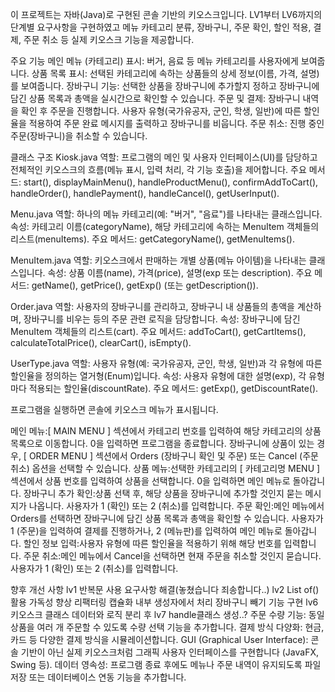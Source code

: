 이 프로젝트는 자바(Java)로 구현된 콘솔 기반의 키오스크입니다. LV1부터 LV6까지의 단계별 요구사항을 구현하였고 메뉴 카테고리 분류, 장바구니, 주문 확인, 할인 적용, 결제, 주문 취소 등 실제 키오스크 기능을 제공합니다.

주요 기능
메인 메뉴 (카테고리) 표시: 버거, 음료 등 메뉴 카테고리를 사용자에게 보여줍니다.
상품 목록 표시: 선택된 카테고리에 속하는 상품들의 상세 정보(이름, 가격, 설명)를 보여줍니다.
장바구니 기능: 선택한 상품을 장바구니에 추가할지 정하고 장바구니에 담긴 상품 목록과 총액을 실시간으로 확인할 수 있습니다.
주문 및 결제: 장바구니 내역을 확인 후 주문을 진행합니다. 사용자 유형(국가유공자, 군인, 학생, 일반)에 따른 할인율을 적용하여 주문 완료 메시지를 출력하고 장바구니를 비웁니다.
주문 취소: 진행 중인 주문(장바구니)을 취소할 수 있습니다.


클래스 구조
Kiosk.java
역할: 프로그램의 메인 및 사용자 인터페이스(UI)를 담당하고 전체적인 키오스크의 흐름(메뉴 표시, 입력 처리, 각 기능 호출)을 제어합니다.
주요 메서드: start(), displayMainMenu(), handleProductMenu(), confirmAddToCart(), handleOrder(), handlePayment(), handleCancel(), getUserInput().

Menu.java
역할: 하나의 메뉴 카테고리(예: "버거", "음료")를 나타내는 클래스입니다.
속성: 카테고리 이름(categoryName), 해당 카테고리에 속하는 MenuItem 객체들의 리스트(menuItems).
주요 메서드: getCategoryName(), getMenuItems().

MenuItem.java
역할: 키오스크에서 판매하는 개별 상품(메뉴 아이템)을 나타내는 클래스입니다.
속성: 상품 이름(name), 가격(price), 설명(exp 또는 description).
주요 메서드: getName(), getPrice(), getExp() (또는 getDescription()).

Order.java
역할: 사용자의 장바구니를 관리하고, 장바구니 내 상품들의 총액을 계산하며, 장바구니를 비우는 등의 주문 관련 로직을 담당합니다.
속성: 장바구니에 담긴 MenuItem 객체들의 리스트(cart).
주요 메서드: addToCart(), getCartItems(), calculateTotalPrice(), clearCart(), isEmpty().

UserType.java
역할: 사용자 유형(예: 국가유공자, 군인, 학생, 일반)과 각 유형에 따른 할인율을 정의하는 열거형(Enum)입니다.
속성: 사용자 유형에 대한 설명(exp), 각 유형마다 적용되는 할인율(discountRate).
주요 메서드: getExp(), getDiscountRate().


프로그램을 실행하면 콘솔에 키오스크 메뉴가 표시됩니다.

메인 메뉴:[ MAIN MENU ] 섹션에서 카테고리 번호를 입력하여 해당 카테고리의 상품 목록으로 이동합니다. 0을 입력하면 프로그램을 종료합니다.
장바구니에 상품이 있는 경우, [ ORDER MENU ] 섹션에서 Orders (장바구니 확인 및 주문) 또는 Cancel (주문 취소) 옵션을 선택할 수 있습니다.
상품 메뉴:선택한 카테고리의 [ 카테고리명 MENU ] 섹션에서 상품 번호를 입력하여 상품을 선택합니다. 0을 입력하면 메인 메뉴로 돌아갑니다.
장바구니 추가 확인:상품 선택 후, 해당 상품을 장바구니에 추가할 것인지 묻는 메시지가 나옵니다. 사용자가 1 (확인) 또는 2 (취소)를 입력합니다.
주문 확인:메인 메뉴에서 Orders를 선택하면 장바구니에 담긴 상품 목록과 총액을 확인할 수 있습니다. 사용자가 1 (주문)을 입력하여 결제를 진행하거나, 2 (메뉴판)를 입력하여 메인 메뉴로 돌아갑니다.
할인 정보 입력:사용자 유형에 따른 할인율을 적용하기 위해 해당 번호를 입력합니다.
주문 취소:메인 메뉴에서 Cancel을 선택하면 현재 주문을 취소할 것인지 묻습니다. 사용자가 1 (확인) 또는 2 (취소)를 입력합니다.

향후 개선 사항
lv1 반복문 사용 요구사항 해결(놓쳤습니다 죄송합니다..)
lv2 List of() 활용 가독성 향상 리팩터링
캡슐화 내부 생성자에서 처리
장바구니 빼기 기능 구현
lv6 키오스크 클래스 데이터와 로직 분리 후 lv7 handle클래스 생성..?
주문 수량 기능: 동일 상품을 여러 개 주문할 수 있도록 수량 선택 기능을 추가합니다.
결제 방식 다양화: 현금, 카드 등 다양한 결제 방식을 시뮬레이션합니다.
GUI (Graphical User Interface): 콘솔 기반이 아닌 실제 키오스크처럼 그래픽 사용자 인터페이스를 구현합니다 (JavaFX, Swing 등).
데이터 영속성: 프로그램 종료 후에도 메뉴나 주문 내역이 유지되도록 파일 저장 또는 데이터베이스 연동 기능을 추가합니다.
